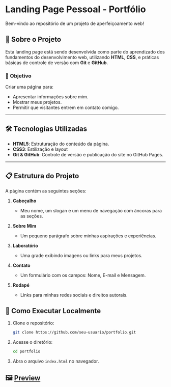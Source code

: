 # Landing Page Pessoal - Portfólio

Bem-vindo ao repositório de um projeto de aperfeiçoamento web!

## 🚀 Sobre o Projeto

Esta landing page está sendo desenvolvida como parte do aprendizado dos fundamentos do desenvolvimento web, utilizando **HTML**, **CSS**, e práticas básicas de controle de versão com **Git** e **GitHub**.

### 🎯 Objetivo

Criar uma página para:

- Apresentar informações sobre mim.
- Mostrar meus projetos.
- Permitir que visitantes entrem em contato comigo.

---

## 🛠️ Tecnologias Utilizadas

- **HTML5**: Estruturação do conteúdo da página.
- **CSS3**: Estilização e layout
- **Git & GitHub**: Controle de versão e publicação do site no GitHub Pages.

---

## 📋 Estrutura do Projeto

A página contém as seguintes seções:

1. **Cabeçalho**

   - Meu nome, um slogan e um menu de navegação com âncoras para as seções.

2. **Sobre Mim**

   - Um pequeno parágrafo sobre minhas aspirações e experiências.

3. **Laboratório**

   - Uma grade exibindo imagens ou links para meus projetos.

4. **Contato**

   - Um formulário com os campos: Nome, E-mail e Mensagem.

5. **Rodapé**
   - Links para minhas redes sociais e direitos autorais.

## 📝 Como Executar Localmente

1. Clone o repositório:

   ```bash
   git clone https://github.com/seu-usuario/portfolio.git
   ```

2. Acesse o diretório:

   ```bash
   cd portfolio
   ```

3. Abra o arquivo `index.html` no navegador.

## 🖼️ [Preview](https://carla-reis-cr.github.io/study-html-css/)

